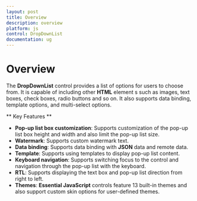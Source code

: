 ```yaml
---
layout: post
title: Overview
description: overview 
platform: js
control: DropDownList
documentation: ug
---
```


# Overview 

The **DropDownList** control provides a list of options for users to choose from. It is capable of including other **HTML** element s such as images, text boxes, check boxes, radio buttons and so on. It also supports data binding, template options, and multi-select options.

** Key Features **

* **Pop-up list box customization**: Supports customization of the pop-up list box height and width and also limit the pop-up list size.
* **Watermark**: Supports custom watermark text.
* **Data binding**: Supports data binding with **JSON** data and remote data.
* **Template**: Supports using templates to display pop-up list content.
* **Keyboard navigation**: Supports switching focus to the control and navigation through the pop-up list with the keyboard.
* **RTL**: Supports displaying the text box and pop-up list direction from right to left.
* **Themes**: **Essential JavaScript** controls feature 13 built-in themes and also support custom skin options for user-defined themes.
